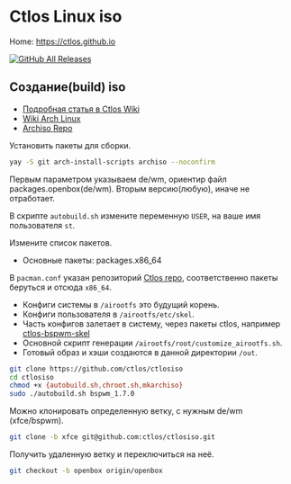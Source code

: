 # Ctlos Linux iso

Home: https://ctlos.github.io

[![GitHub All Releases](https://img.shields.io/github/downloads/ctlos/ctlosiso/total.svg)](https://ctlos.github.io/get)

## Создание(build) iso

- [Подробная статья в Ctlos Wiki](https://ctlos.github.io/wiki/other/ctlosiso/)
- [Wiki Arch Linux](https://wiki.archlinux.org/index.php/archiso)
- [Archiso Repo](https://gitlab.archlinux.org/archlinux/archiso)

Установить пакеты для сборки.

```bash
yay -S git arch-install-scripts archiso --noconfirm
```

Первым параметром указываем de/wm, ориентир файл packages.openbox(de/wm). Вторым версию(любую), иначе не отработает.

В скрипте `autobuild.sh` измените переменную `USER`, на ваше имя пользователя `st`.

Измените список пакетов.

- Основные пакеты: packages.x86_64

В `pacman.conf` указан репозиторий [Ctlos repo](https://github.com/ctlos/ctlos_repo), соответственно пакеты беруться и отсюда `x86_64`.

- Конфиги системы в `/airootfs` это будущий корень.
- Конфиги пользователя в `/airootfs/etc/skel`.
- Часть конфигов залетает в систему, через пакеты ctlos, например [ctlos-bspwm-skel](https://github.com/ctlos/ctlos-bspwm-skel)
- Основной скрипт генерации `/airootfs/root/customize_airootfs.sh`.
- Готовый образ и хэши создаются в данной директории `/out`.

```sh
git clone https://github.com/ctlos/ctlosiso
cd ctlosiso
chmod +x {autobuild.sh,chroot.sh,mkarchiso}
sudo ./autobuild.sh bspwm_1.7.0
```

Можно клонировать определенную ветку, с нужным de/wm (xfce/bspwm).

```sh
git clone -b xfce git@github.com:ctlos/ctlosiso.git
```

Получить удаленную ветку и переключиться на неё.

```sh
git checkout -b openbox origin/openbox
```
